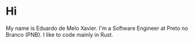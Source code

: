# Hi

My name is Eduardo de Melo Xavier. I'm a Software Engineer at Preto no Branco (PNB). I like to code mainly in Rust.

